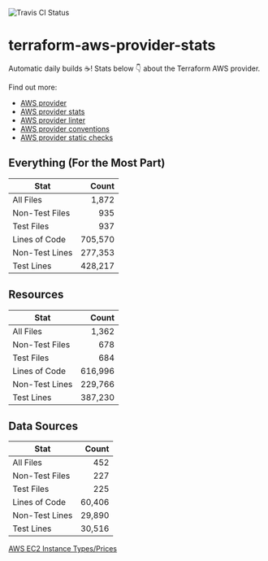 ![Travis CI Status](https://travis-ci.org/YakDriver/terraform-aws-provider-stats.svg?branch=main)
# terraform-aws-provider-stats

Automatic daily builds :coffee:! Stats below :point_down: about the Terraform AWS provider.

Find out more:
* [AWS provider](https://github.com/terraform-providers/terraform-provider-aws)
* [AWS provider stats](https://github.com/YakDriver/terraform-aws-provider-stats)
* [AWS provider linter](https://github.com/terraform-providers/terraform-provider-aws/tree/master/awsproviderlint)
* [AWS provider conventions](https://github.com/YakDriver/terraform-aws-conventions)
* [AWS provider static checks](https://github.com/YakDriver/terraform-aws-provider-static-checks)



## Everything (For the Most Part)

|  Stat  |  Count  |
| ------------- | -------------: |
|  All Files  |  1,872  |
|  Non-Test Files  |  935  |
|  Test Files  |  937  |
|  Lines of Code  |  705,570  |
|  Non-Test Lines  |  277,353  |
|  Test Lines  |  428,217  |



## Resources

|  Stat  |  Count  |
| ------------- | -------------: |
|  All Files  |  1,362  |
|  Non-Test Files  |  678  |
|  Test Files  |  684  |
|  Lines of Code  |  616,996  |
|  Non-Test Lines  |  229,766  |
|  Test Lines  |  387,230  |



## Data Sources

|  Stat  |  Count  |
| ------------- | -------------: |
|  All Files  |  452  |
|  Non-Test Files  |  227  |
|  Test Files  |  225  |
|  Lines of Code  |  60,406  |
|  Non-Test Lines  |  29,890  |
|  Test Lines  |  30,516  |




[AWS EC2 Instance Types/Prices](https://github.com/YakDriver/aws-ec2-instance-types)
